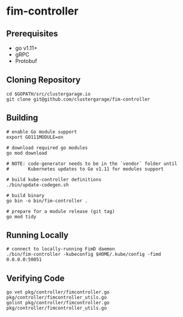 # fim-controller

## Prerequisites

- go v1.11+
- gRPC
- Protobuf

## Cloning Repository

```
cd $GOPATH/src/clustergarage.io
git clone git@github.com/clustergarage/fim-controller
```

## Building

```
# enable Go module support
export GO111MODULE=on

# download required go modules
go mod download

# NOTE: code-generator needs to be in the `vendor` folder until
#       Kubernetes updates to Go v1.11 for modules support

# build kube-controller definitions
./bin/update-codegen.sh

# build binary
go bin -o bin/fim-controller .

# prepare for a module release (git tag)
go mod tidy
```

## Running Locally

```
# connect to locally-running FimD daemon
./bin/fim-controller -kubeconfig $HOME/.kube/config -fimd 0.0.0.0:50051
```

## Verifying Code

```
go vet pkg/controller/fimcontroller.go pkg/controller/fimcontroller_utils.go
golint pkg/controller/fimcontroller.go pkg/controller/fimcontroller_utils.go
```
